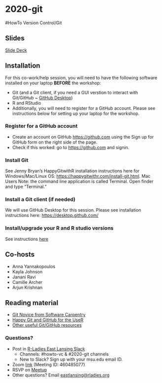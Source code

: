 # 2020-git
#HowTo Version Control/Git

## Slides
[Slide Deck](https://docs.google.com/presentation/d/12Lgw7SmnUPdvChEJLcqj-eT2wa7Ca2s85vLPe7knmiQ/edit#slide=id.p)

## Installation
For this co-work/help session, you will need to have the following software installed on your laptop **BEFORE** the workshop:
* Git (and a Git client, if you need a GUI verstion to interact with Git/GitHub ~ [GitHub Desktop](https://desktop.github.com/))
* R and RStudio
* Additionally, you will need to register for a GitHub account. Please see instructions below for setting up your laptop for the workshop.

### Register for a GitHub account
* Create an account on GitHub https://github.com using the Sign up for GitHub form on the right side of the page.
* Check if this worked: go to https://github.com and signin.

### Install Git
See Jenny Bryan’s HappyGitwithR installation instructions here for Windows/Mac/Linux OS: https://happygitwithr.com/install-git.html. Mac Users Note: the command line application is called Terminal. Open finder and type “Terminal.” 

### Install a Git client (if needed)
We will use GitHub Desktop for this session. Please see installation instructions here: https://desktop.github.com/  

### Install/upgrade your R and R studio versions
See instructions [here](https://github.com/rladies-eastlansing/meetup-presentations/blob/master/presentations/R_Rstudio_setup_instructions.md)

## Co-hosts
- Anna Yannakopoulos
- Kayla Johnson
- Janani Ravi
- Camille Archer
- Arjun Krishnan

## Reading material
- [Git Novice from Software Carpentry](https://swcarpentry.github.io/git-novice/)
- [Happy Git and GitHub for the UseR](https://happygitwithr.com/)
- [Other useful Git/GitHub resources](https://jananiravi.github.io/post/git-links/git-github-links/)

### Questions?
- Post in [R-Ladies East Lansing Slack](https://rladies-eastlansing.slack.com)
  - Channels: #howto-vc & #2020-git channels
  - New to Slack? Sign up with your msu.edu email ID.
- Zoom [link](https://msu.zoom.us/j/460485077) (Meeting ID: 460485077)
- RSVP on [Meetup](https://www.meetup.com/rladies-eastlansing/events/268096029/)
- Other questions? Email eastlansing@rladies.org
